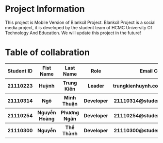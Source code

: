 <h1>Project Information</h1>
<p>This project is Mobile Version of Blankcil Project.
Blankcil Project is a social media project, it is developed by the student team of HCMC University Of Technology And Education. We will update this project in the future!</p>
<h1>Table of collabration</h1>
<table>
  <thead>
    <th>Student ID</th>
    <th>Fist Name</th>
    <th>Last Name</th>
    <th>Role</th>
    <th>Email Contact</th>
  </thead>
  <tbody>
    <tr>
      <th>21110223</th>
      <th>Huỳnh</th>
      <th>Trung Kiên</th>
      <th>Leader</th>
      <th>trungkienhuynh.contact@gmail.com</th>
    </tr>
    <tr>
      <th>21110314</th>
      <th>Ngô</th>
      <th>Minh Thuận</th>
      <th>Developer</th>
      <th>21110314@student.hcmute.edu.vn</th>
    </tr>
    <tr>
      <th>21110254</th>
      <th>Nguyễn Hoàng</th>
      <th>Phương Ngân</th>
      <th>Developer</th>
      <th>21110254@student.hcmute.edu.vn</th>
    </tr>
    <tr>
      <th>21110300</th>
      <th>Nguyễn</th>
      <th>Thế Thành</th>
      <th>Developer</th>
      <th>21110300@student.hcmute.edu.vn</th>
    </tr>
  </tbody>
</table>

